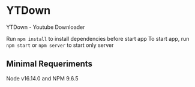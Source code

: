 # YTDown
YTDown - Youtube Downloader

Run `` npm install `` to install dependencies before start app
To start app, run `` npm start `` or `` npm server `` to start only server

## Minimal Requeriments
Node v16.14.0 and NPM 9.6.5
